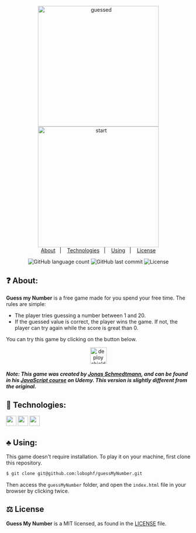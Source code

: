<p align="center">
	<img height="330px" src="https://dl.dropboxusercontent.com/s/ky1zd76rpu88oc8/Screenshot_2020-11-29%20Guess%20My%20Number%20%281%29.png?dl=0" alt="guessed">
	<img height="330px" src="https://dl.dropboxusercontent.com/s/19au5necysxi718/Screenshot_2020-11-29%20Guess%20My%20Number%20.png?" alt="start">
    	<br>
	<a href="#question-about">About</a>&nbsp;&nbsp;&nbsp;|&nbsp;&nbsp;&nbsp;
	<a href="#rocket-technologies">Technologies</a>&nbsp;&nbsp;&nbsp;|&nbsp;&nbsp;&nbsp;
	<a href="#clubs-using">Using</a>&nbsp;&nbsp;&nbsp;|&nbsp;&nbsp;&nbsp;
	<a href="#balance_scale-license">License</a>	
</p>

<p align="center">
    <img alt="GitHub language count" src="https://img.shields.io/github/languages/count/lobophf/guessMyNumber">	
    <img alt="GitHub last commit" src="https://img.shields.io/github/last-commit/lobophf/guessMyNumber">
    <img alt="License" src="https://img.shields.io/badge/license-MIT-brightgreen"> 
<p>

## :question: About:
**Guess my Number** is a free game made for you spend your free time. The rules are simple:

-  The player tries guessing a number between 1 and 20.
- If the guessed value is correct, the player wins the game. If not, the player can try again while the score is great than 0.

You can try this game by clicking on the button below.

<p align="center">
	<a href="https://lobophf.github.io/guessMyNumber/"><img alt ="deploy shield" src="https://img.shields.io/badge/%F0%9F%99%82%EF%B8%8F-Let's%20play!-60b347.svg" height="45px"></a>
</p>

##### Note: This game was created by [Jonas Schmedtmann](https://twitter.com/jonasschmedtman?lang=en), and can be found in his [JavaScript course](https://www.udemy.com/course/the-complete-javascript-course/) on Udemy. This version is slightly different from the original. 

## :rocket: Technologies:
<p>
<img height=28px src="https://img.shields.io/badge/%7F-HTML-black?logo=html5&style=flat"> <img height=28px src="https://img.shields.io/badge/%7F-CSS-black?logo=css3&style=flat"> <img height=28px src="https://img.shields.io/badge/%7F-JavaScript-black?logo=javascript&style=flat">
</p>

## :clubs: Using:
This game doesn't require installation. To play it on your machine, first clone this repository.

```sh
$ git clone git@github.com:lobophf/guessMyNumber.git
```

Then access the `guessMyNumber` folder, and open the `index.html` file in your browser by clicking twice.

## :balance_scale: License

**Guess My Number** is a MIT licensed, as found in the [LICENSE](./LICENSE) file.
